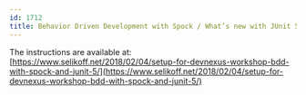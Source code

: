 ```yaml
---
id: 1712
title: Behavior Driven Development with Spock / What’s new with JUnit 5
---
```

The instructions are available at: [https://www.selikoff.net/2018/02/04/setup-for-devnexus-workshop-bdd-with-spock-and-junit-5/](https://www.selikoff.net/2018/02/04/setup-for-devnexus-workshop-bdd-with-spock-and-junit-5/)
